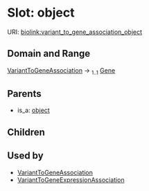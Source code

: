 
# Slot: object




URI: [biolink:variant_to_gene_association_object](https://w3id.org/biolink/vocab/variant_to_gene_association_object)


## Domain and Range

[VariantToGeneAssociation](VariantToGeneAssociation.md) &#8594;  <sub>1..1</sub> [Gene](Gene.md)

## Parents

 *  is_a: [object](object.md)

## Children


## Used by

 * [VariantToGeneAssociation](VariantToGeneAssociation.md)
 * [VariantToGeneExpressionAssociation](VariantToGeneExpressionAssociation.md)
